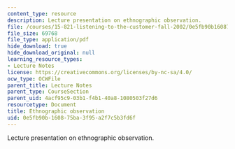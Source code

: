 ```yaml
---
content_type: resource
description: Lecture presentation on ethnographic observation.
file: /courses/15-821-listening-to-the-customer-fall-2002/0e5fb90b160875ba3f95a2f7c5b3fd6f_observation.pdf
file_size: 69768
file_type: application/pdf
hide_download: true
hide_download_original: null
learning_resource_types:
- Lecture Notes
license: https://creativecommons.org/licenses/by-nc-sa/4.0/
ocw_type: OCWFile
parent_title: Lecture Notes
parent_type: CourseSection
parent_uid: 4acf95c9-03b1-f4b1-40a8-1080503f27d6
resourcetype: Document
title: Ethnographic observation
uid: 0e5fb90b-1608-75ba-3f95-a2f7c5b3fd6f
---
```

Lecture presentation on ethnographic observation.